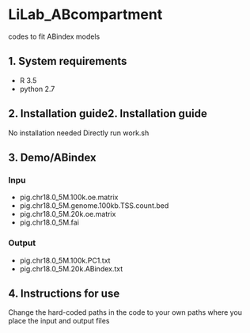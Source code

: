 # LiLab_ABcompartment
codes to fit ABindex models

## 1. System requirements

- R 3.5
- python 2.7

## 2. Installation guide2. Installation guide

No installation needed
Directly run work.sh

## 3. Demo/ABindex

### Inpu
- pig.chr18.0_5M.100k.oe.matrix
- pig.chr18.0_5M.genome.100kb.TSS.count.bed
- pig.chr18.0_5M.20k.oe.matrix
- pig.chr18.0_5M.fai

### Output
- pig.chr18.0_5M.100k.PC1.txt
- pig.chr18.0_5M.20k.ABindex.txt

## 4. Instructions for use

Change the hard-coded paths in the code to your own paths where you place the input and output files

